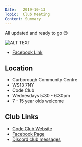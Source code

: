 ```yaml
---
Date:   2019-10-13
Topic:  Club Meeting
Content: Summary
---
```

All updated and ready to go 😊

![ALT TEXT](https://scontent.fbhx6-1.fna.fbcdn.net/v/t1.6435-9/71641015_2306391166154637_3156869686331703296_n.jpg?_nc_cat=106&ccb=1-7&_nc_sid=dd63ad&_nc_ohc=Gpq9SRKJwBMAX9rv-Ph&_nc_ht=scontent.fbhx6-1.fna&edm=AKK4YLsEAAAA&oh=00_AfCrkfU_sXA5Bbmgnsxbtni0vlyk4dxcqgy5kySQ9QoMeg&oe=654E3CFA)

* [Facebook Link](https://www.facebook.com/1481985248595237/posts/2306391642821256/)

## Location

* Curborough Community Centre
* WS13 7NY
* Code Club
* Wednesdays 5:30 - 6:30pm
* 7 - 15 year olds welcome

## Club Links

* [Code Club Website](https://lichfield-code-club.github.io/)
* [Facebook Page](https://www.facebook.com/LichfieldCoders)
* [Discord club messages](https://discord.gg/szz6xGK)
